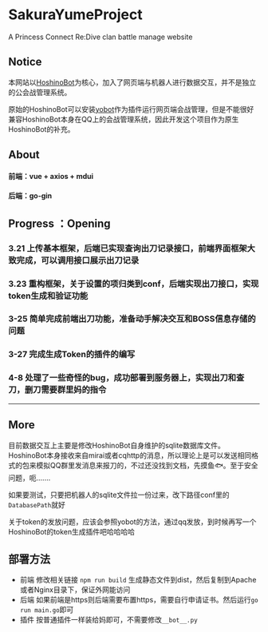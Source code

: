 # SakuraYumeProject
A Princess Connect Re:Dive clan battle manage website

## Notice

本网站以[HoshinoBot](https://github.com/Ice-Cirno/HoshinoBot)为核心，加入了网页端与机器人进行数据交互，并不是独立的公会战管理系统。

原始的HoshinoBot可以安装[yobot](https://github.com/pcrbot/yobot)作为插件运行网页端会战管理，但是不能很好兼容HoshinoBot本身在QQ上的会战管理系统，因此开发这个项目作为原生HoshinoBot的补充。

## About

#### 前端：vue + axios + mdui

#### 后端：go-gin

## Progress ：Opening

### 3.21 上传基本框架，后端已实现查询出刀记录接口，前端界面框架大致完成，可以调用接口展示出刀记录

### 3.23 重构框架，关于设置的项归类到conf，后端实现出刀接口，实现token生成和验证功能

### 3-25 简单完成前端出刀功能，准备动手解决交互和BOSS信息存储的问题

### 3-27 完成生成Token的插件的编写

### 4-8 处理了一些奇怪的bug，成功部署到服务器上，实现出刀和查刀，删刀需要群里妈的指令

-----------------------

## More

目前数据交互上主要是修改HoshinoBot自身维护的sqlite数据库文件。HoshinoBot本身接收来自mirai或者cqhttp的消息，所以理论上是可以发送相同格式的包来模拟QQ群里发消息来报刀的，不过还没找到文档，先摸鱼🐟。至于安全问题，呃.......

如果要测试，只要把机器人的sqlite文件拉一份过来，改下路径conf里的`DatabasePath`就好

关于token的发放问题，应该会参照yobot的方法，通过qq发放，到时候再写一个HoshinoBot的token生成插件吧哈哈哈哈

## 部署方法

* 前端 修改相关链接 `npm run build` 生成静态文件到dist，然后复制到Apache或者Nginx目录下，保证外网能访问
* 后端 如果前端是https则后端需要布置https，需要自行申请证书。然后运行`go run main.go`即可
* 插件 按普通插件一样装给妈即可，不需要修改`__bot__.py`

